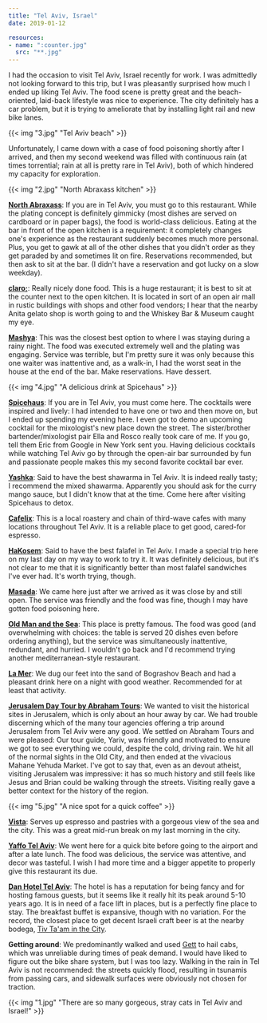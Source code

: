```yaml
---
title: "Tel Aviv, Israel"
date: 2019-01-12

resources:
- name: ":counter.jpg"
  src: "**.jpg"
---
```


I had the occasion to visit Tel Aviv, Israel recently for work. I was
admittedly not looking forward to this trip, but I was pleasantly surprised how
much I ended up liking Tel Aviv. The food scene is pretty great and the
beach-oriented, laid-back lifestyle was nice to experience. The city definitely
has a car problem, but it is trying to ameliorate that by installing light rail
and new bike lanes.

{{< img "3.jpg" "Tel Aviv beach" >}}

Unfortunately, I came down with a case of food poisoning shortly after I
arrived, and then my second weekend was filled with continuous rain (at times
torrential; rain at all is pretty rare in Tel Aviv), both of which hindered my
capacity for exploration.

{{< img "2.jpg" "North Abraxass kitchen" >}}

**[North Abraxass](https://telaveat.com/restaurant/abraxas-north/)**: If you
are in Tel Aviv, you must go to this restaurant. While the plating concept is
definitely gimmicky (most dishes are served on cardboard or in paper bags), the
food is world-class delicious. Eating at the bar in front of the open kitchen
is a requirement: it completely changes one's experience as the restaurant
suddenly becomes much more personal. Plus, you get to gawk at all of the other
dishes that you didn't order as they get paraded by and sometimes lit on fire.
Reservations recommended, but then ask to sit at the bar. (I didn't have a reservation and got lucky on a slow weekday).

**[claro;](http://www.clarotlv.com/indexEn.html)**: Really nicely done food.
This is a huge restaurant; it is best to sit at the counter next to the open
kitchen. It is located in sort of an open air mall in rustic buildings with
shops and other food vendors; I hear that the nearby Anita gelato shop is worth
going to and the Whiskey Bar & Museum caught my eye.

**[Mashya](http://www.mashya.co.il/)**: This was the closest best option to
where I was staying during a rainy night. The food was executed extremely well
and the plating was engaging. Service was terrible, but I'm pretty sure it was
only because this one waiter was inattentive and, as a walk-in, I had the worst
seat in the house at the end of the bar. Make reservations. Have dessert.

{{< img "4.jpg" "A delicious drink at Spicehaus" >}}

**[Spicehaus](https://www.facebook.com/SSpicehaus.tv/)**: If you are in Tel
Aviv, you must come here. The cocktails were inspired and lively: I had
intended to have one or two and then move on, but I ended up spending my
evening here. I even got to demo an upcoming cocktail for the mixologist's new
place down the street. The sister/brother bartender/mixologist pair Ella and
Rosco really took care of me. If you go, tell them Eric from Google in New York
sent you. Having delicious cocktails while watching Tel Aviv go by through the
open-air bar surrounded by fun and passionate people makes this my second
favorite cocktail bar ever.

**[Yashka](https://www.yashka.co.il/)**: Said to have the best shawarma in Tel
Aviv. It is indeed really tasty; I recommend the mixed shawarma. Apparently you
should ask for the curry mango sauce, but I didn't know that at the time. Come
here after visiting Spicehaus to detox.

**[Cafelix](https://cafelix.co.il/)**: This is a local roastery and chain of
third-wave cafes with many locations throughout Tel Aviv. It is a reliable
place to get good, cared-for espresso.

**[HaKosem](http://www.falafelhakosem.com/)**: Said to have the best falafel in
Tel Aviv. I made a special trip here on my last day on my way to work to try
it. It was definitely delicious, but it's not clear to me that it is
significantly better than most falafel sandwiches I've ever had. It's worth
trying, though.

**[Masada](https://www.tripadvisor.com/Restaurant_Review-g293984-d3607656-Reviews-Bistro_Masada-Tel_Aviv_Tel_Aviv_District.html)**:
We came here just after we arrived as it was close by and still open. The
service was friendly and the food was fine, though I may have gotten food
poisoning here.

**[Old Man and the
Sea](https://www.tripadvisor.com/Restaurant_Review-g297749-d2372933-Reviews-The_Old_Man_and_the_Sea-Jaffa_Tel_Aviv_Tel_Aviv_District.html)**:
This place is pretty famous. The food was good (and overwhelming with choices:
the table is served 20 dishes even before ordering anything), but the service
was simultaneously inattentive, redundant, and hurried. I wouldn't go back and
I'd recommend trying another mediterranean-style restaurant. 

**[La
Mer](https://www.tripadvisor.com/Restaurant_Review-g293984-d4177889-Reviews-La_Mer-Tel_Aviv_Tel_Aviv_District.html)**:
We dug our feet into the sand of Bograshov Beach and had a pleasant drink here
on a night with good weather. Recommended for at least that activity.

**[Jerusalem Day Tour by Abraham
Tours](https://abrahamtours.com/tours/jerusalem-day-tour/)**: We wanted to
visit the historical sites in Jerusalem, which is only about an hour away by
car. We had trouble discerning which of the many tour agencies offering a trip
around Jerusalem from Tel Aviv were any good. We settled on Abraham Tours and
were pleased: Our tour guide, Yariv, was friendly and motivated to ensure we
got to see everything we could, despite the cold, driving rain. We hit all of
the normal sights in the Old City, and then ended at the vivacious Mahane
Yehuda Market. I've got to say that, even as an devout atheist, visiting
Jerusalem was impressive: it has so much history and still feels like Jesus and
Brian could be walking through the streets. Visiting really gave a better
context for the history of the region.

{{< img "5.jpg" "A nice spot for a quick coffee" >}}

**[Vista](https://www.secrettelaviv.com/best/best-restaurants/vista-coffee)**:
Serves up espresso and pastries with a gorgeous view of the sea and the city.
This was a great mid-run break on my last morning in the city.

**[Yaffo Tel Aviv](http://yaffotelaviv.com/?lang=en)**: We went here for a
quick bite before going to the airport and after a late lunch. The food was
delicious, the service was attentive, and decor was tasteful. I wish I had more
time and a bigger appetite to properly give this restaurant its due.

**[Dan Hotel Tel
Aviv](https://www3.danhotels.com/TelAvivHotels/DanTelAvivHotel)**: The hotel is
has a reputation for being fancy and for hosting famous guests, but it seems
like it really hit its peak around 5-10 years ago. It is in need of a face lift
in places, but is a perfectly fine place to stay. The breakfast buffet is
expansive, though with no variation. For the record, the closest place to get
decent Israeli craft beer is at the nearby bodega, [Tiv Ta'am in the
City](https://goo.gl/maps/EgN59QT8pz52).

**Getting around**: We predominantly walked and used [Gett](https://gett.com/)
to hail cabs, which was unreliable during times of peak demand. I would have
liked to figure out the bike share system, but I was too lazy. Walking in the
rain in Tel Aviv is not recommended: the streets quickly flood, resulting in
tsunamis from passing cars, and sidewalk surfaces were obviously not chosen for
traction.

{{< img "1.jpg" "There are so many gorgeous, stray cats in Tel Aviv and Israel!" >}}
